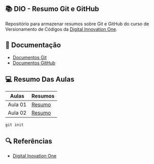 
## 📚 DIO - Resumo Git e GitHub

Repositório para armazenar resumos sobre Git e GitHub do curso de Versionamento de Códigos da [Digital Innovation One](https://www.dio.me).

## 📃 Documentação
- [Documentos Git](https://www.git-scm.com)
- [Documentos GitHub](https://docs.github.com/pt)

## 💻 Resumo Das Aulas
| Aulas | Resumos |
|-------|---------|
| Aula 01| [Resumo]()|
| Aula 02| [Resumo]()|

```
git init

```

## 🔍 Referências 
- [Digital Inovation One](dio.me)


